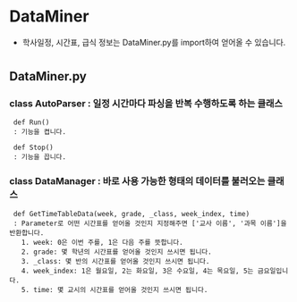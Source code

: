# DataMiner
* 학사일정, 시간표, 급식 정보는 DataMiner.py를 import하여 얻어올 수 있습니다.
#
## DataMiner.py
   ### class AutoParser : 일정 시간마다 파싱을 반복 수행하도록 하는 클래스
     def Run()  
     : 기능을 켭니다.  
       
     def Stop()  
     : 기능을 끕니다.  

   ### class DataManager : 바로 사용 가능한 형태의 데이터를 불러오는 클래스
     def GetTimeTableData(week, grade, _class, week_index, time)  
     : Parameter로 어떤 시간표를 얻어올 것인지 지정해주면 ['교사 이름', '과목 이름']을 반환합니다.  
       1. week: 0은 이번 주를, 1은 다음 주를 뜻합니다.  
       2. grade: 몇 학년의 시간표를 얻어올 것인지 쓰시면 됩니다.  
       3. _class: 몇 반의 시간표를 얻어올 것인지 쓰시면 됩니다.  
       4. week_index: 1은 월요일, 2는 화요일, 3은 수요일, 4는 목요일, 5는 금요일입니다.  
       5. time: 몇 교시의 시간표를 얻어올 것인지 쓰시면 됩니다.  

